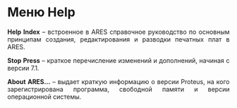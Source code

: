 # Меню Help

<div style="text-align:justify;">
<p><strong>Help Index</strong> – встроенное в ARES справочное руководство по основным принципам создания, редактирования и разводки печатных плат в ARES.</p>
<p><strong>Stop Press</strong> – краткое перечисление изменений и дополнений, начиная с версии 7.1.</p>
<p><strong>About ARES…</strong> – выдает краткую информацию о версии Proteus, на кого зарегистрирована программа, свободной памяти и версии операционной системы.</p>
</div>

